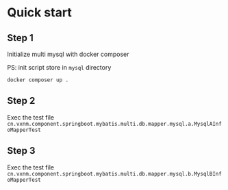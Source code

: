 # Quick start

## Step 1 

Initialize multi mysql with docker composer

PS: init script store in `mysql` directory

```
docker composer up .
```
## Step 2 

Exec the test file `cn.vxnm.component.springboot.mybatis.multi.db.mapper.mysql.a.MysqlAInfoMapperTest`

## Step 3 

Exec the test file `cn.vxnm.component.springboot.mybatis.multi.db.mapper.mysql.b.MysqlBInfoMapperTest`
